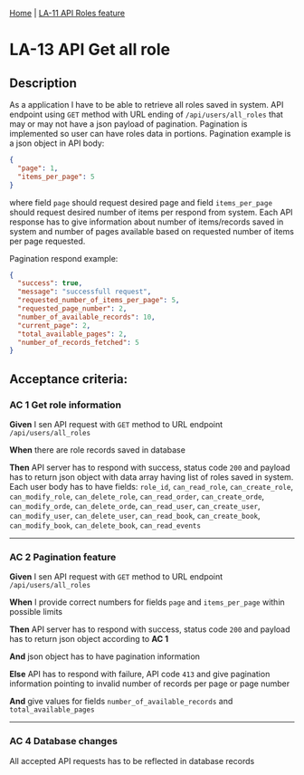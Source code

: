 [Home](../library_app_project.md) | [LA-11 API Roles feature](./LA-11_API_roles_feature.md)

# LA-13 API Get all role

## Description

As a application I have to be able to retrieve all roles saved in system. API endpoint using `GET` method with URL ending of `/api/users/all_roles` that may or may not have a json payload of pagination. Pagination is implemented so user can have roles data in portions. Pagination example is a json object in API body:

```json
{
  "page": 1,
  "items_per_page": 5
}
```

where field `page` should request desired page and field `items_per_page` should request desired number of items per respond from system. Each API response has to give information about number of items/records saved in system and number of pages available based on requested number of items per page requested.

Pagination respond example:

```json
{
  "success": true,
  "message": "successfull request",
  "requested_number_of_items_per_page": 5,
  "requested_page_number": 2,
  "number_of_available_records": 10,
  "current_page": 2,
  "total_available_pages": 2,
  "number_of_records_fetched": 5
}
```

## Acceptance criteria:

### AC 1 Get role information

**Given** I sen API request with `GET` method to URL endpoint `/api/users/all_roles`

**When** there are role records saved in database

**Then** API server has to respond with success, status code `200` and payload has to return json object with data array having list of roles saved in system. Each user body has to have fields: `role_id`, `can_read_role`, `can_create_role`, `can_modify_role`, `can_delete_role`, `can_read_order`, `can_create_orde`, `can_modify_orde`, `can_delete_orde`, `can_read_user`, `can_create_user`, `can_modify_user`, `can_delete_user`, `can_read_book`, `can_create_book`, `can_modify_book`, `can_delete_book`, `can_read_events`

---

### AC 2 Pagination feature

**Given** I sen API request with `GET` method to URL endpoint `/api/users/all_roles`

**When** I provide correct numbers for fields `page` and `items_per_page` within possible limits

**Then** API server has to respond with success, status code `200` and payload has to return json object according to **AC 1**

**And** json object has to have pagination information

**Else** API has to respond with failure, API code `413` and give pagination information pointing to invalid number of records per page or page number

**And** give values for fields `number_of_available_records` and `total_available_pages`

---

### AC 4 Database changes

All accepted API requests has to be reflected in database records
